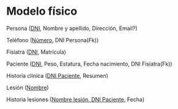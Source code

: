 # Modelo físico

Persona (<ins>DNI</ins>, Nombre y apellido, Dirección, Email?)

Teléfono (<ins>Número</ins>, DNI Persona(Fk))

Fisiatra (<ins>DNI</ins>, Matrícula)

Paciente (<ins>DNI</ins>, Peso, Estatura, Fecha nacimiento, DNI Fisiatra(Fk))

Historia clínica (<ins>DNI Paciente</ins>, Resumen)

Lesión (<ins>Nombre</ins>)

Historia lesiones (<ins>Nombre lesión, DNI Paciente</ins>, Fecha)